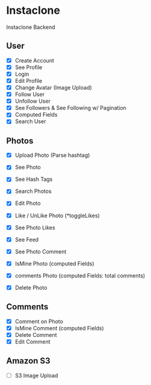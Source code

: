 # Instaclone

Instaclone Backend

## User 
- [X] Create Account
- [X] See Profile
- [X] Login
- [X] Edit Profile
- [X] Change Avatar (Image Upload)
- [X] Follow User
- [X] Unfollow User
- [X] See Followers & See Following w/ Pagination
- [X] Computed Fields
- [X] Search User

## Photos
- [X] Upload Photo (Parse hashtag)
- [X] See Photo
- [X] See Hash Tags
- [X] Search Photos
- [X] Edit Photo
- [X] Like / UnLike Photo (*toggleLikes)
- [X] See Photo Likes
- [X] See Feed
- [X] See Photo Comment
- [X] IsMine Photo (computed Fields)
- [X] comments Photo (computed Fields: total comments)
- [X] Delete Photo


## Comments
- [X] Comment on Photo
- [X] IsMine Comment (computed Fields)
- [X] Delete Comment
- [X] Edit Comment

## Amazon S3    
- [ ] S3 Image Upload